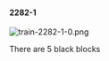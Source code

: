 #### 2282-1
![train-2282-1-0.png](https://github.com/lil-lab/nlvr/raw/master/nlvr/train/images/17/train-2282-1-0.png "train-2282-1-0.png")

There are 5 black blocks